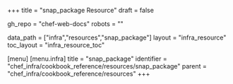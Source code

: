 +++
title = "snap_package Resource"
draft = false

gh_repo = "chef-web-docs"
robots = ""

data_path = ["infra","resources","snap_package"]
layout = "infra_resource"
toc_layout = "infra_resource_toc"


[menu]
  [menu.infra]
    title = "snap_package"
    identifier = "chef_infra/cookbook_reference/resources/snap_package"
    parent = "chef_infra/cookbook_reference/resources"
+++

<!-- The contents of this page are automatically generated from the snap_package.yaml file in the data directory. -->
<!-- To suggest a change, edit the https://github.com/chef/chef/blob/master/lib/chef/resource/snap_package.rb file
      and submit a pull request to the https://github.com/chef/chef repository. -->
